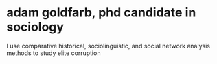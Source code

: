 # adam goldfarb, phd candidate in sociology
I use comparative historical, sociolinguistic, and social network analysis methods to study elite corruption

